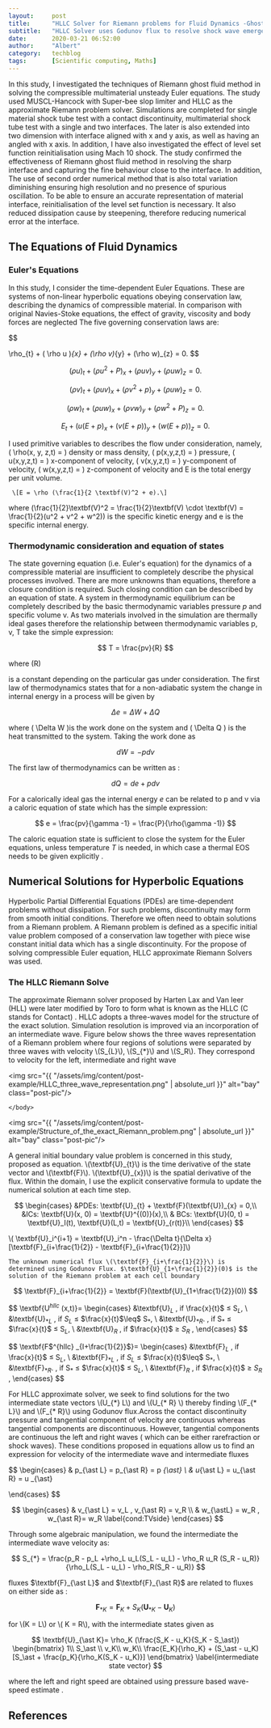 ```yaml
---
layout:     post
title:      "HLLC Solver for Riemann problems for Fluid Dynamics -Ghost Fluid Method Serie 1"
subtitle:   "HLLC Solver uses Godunov flux to resolve shock wave emerged from hyperbolic PDEs. This finiste volume method ensure the conservative nature. "
date:       2020-03-21 06:52:00
author:     "Albert"
category:   techblog
tags:       [Scientific computing, Maths]
---
```


<html>
<head>
  <meta charset="utf-8">
  <meta name="viewport" content="width=device-width">
  <title>MathJax example</title>
  <script src="https://polyfill.io/v3/polyfill.min.js?features=es6"></script>
  <script id="MathJax-script" async
          src="https://cdn.jsdelivr.net/npm/mathjax@3/es5/tex-mml-chtml.js">
  </script>
</head>
<body>
  
</body>
</html>


In this study, I investigated the techniques of Riemann ghost fluid method in solving the compressible multimaterial unsteady Euler equations. The study used MUSCL-Hancock with Super-bee slop limiter and HLLC as the approximate Riemann problem solver. Simulations are completed for single material shock tube test with a contact discontinuity, multimaterial shock tube test with a single and two interfaces. The later is also extended into two dimension with interface aligned with x and y axis, as well as having an angled with x axis. In addition, I have also investigated the effect of level set function reinitialisation using Mach 10 shock. The study confirmed the effectiveness of Riemann ghost fluid method in resolving the sharp interface and capturing the fine behaviour close to the interface. In addition, The use of second order numerical method that is also total variation diminishing ensuring high resolution and no presence of spurious oscillation. To be able to ensure an accurate representation of material interface, reinitialisation of the level set function is necessary. It also reduced dissipation cause by steepening, therefore reducing numerical error at the interface. 

<h2 class="section-heading">The Equations of Fluid Dynamics </h2>
<h3 class="section-heading">Euler's Equations </h3>

In this study, I consider the time-dependent Euler Equations. These are systems of non-linear hyperbolic equations obeying conservation law, describing the dynamics of compressible material. In comparison with original Navies-Stoke equations, the effect of gravity, viscosity and body forces are neglected 
The five governing conservation laws are: 


$$

  \rho_{t} + ( \rho u )_{x} + (\rho v)_{y} + (\rho w)_{z} = 0.
$$

$$
  (\rho u)_{t} + ( \rho u^2 + P )_{x} + (\rho u v)_{y} + (\rho u w)_{z} = 0.
$$

$$
  (\rho v)_{t} + ( \rho u v )_{x} + (\rho v^2 + p)_{y} + (\rho u w)_{z} = 0.
$$

$$
  (\rho w)_{t} + ( \rho u w )_{x} + (\rho v w)_{y} + (\rho w^2 + P)_{z} = 0.
$$

$$
  E_{t} + (u(E+p)_{x} + (v(E+p))_{y} + (w(E + p))_{z} = 0.
$$

<html>
<head>
  <meta charset="utf-8">
  <meta name="viewport" content="width=device-width">
  <title>MathJax example</title>
  <script src="https://polyfill.io/v3/polyfill.min.js?features=es6"></script>
  <script id="MathJax-script" async
          src="https://cdn.jsdelivr.net/npm/mathjax@3/es5/tex-mml-chtml.js">
  </script>
</head>
<body>
<p>
  
   I used primitive variables to describes the flow under consideration, namely, \( \rho(x, y, z,t) = \) density or mass density, \( p(x,y,z,t) = \) pressure, \( u(x,y,z,t) = \) x-component of velocity, \( v(x,y,z,t) = \) y-component of velocity, \( w(x,y,z,t) = \) z-component of velocity and E is the total energy per unit volume.
   
     \[E = \rho (\frac{1}{2 \textbf(V)^2 + e).\]
     
   where \(\frac{1}{2}\textbf(V)^2 = \frac{1}{2}\textbf(V) \cdot \textbf(V) = \frac{1}{2}(u^2 + v^2 + w^2)\) is the specific kinetic energy and e is the specific internal energy. 
</p>
</body>
</html>
<h3 class="section-heading">Thermodynamic consideration and equation of states </h3>



The state governing equation (i.e. Euler's equation) for the dynamics of a compressible material are insufficient to completely describe the physical processes involved. There are more unknowns than equations, therefore a closure condition is required. Such closing condition can be described by an equation of state.
A system in thermodynamic equilibrium can be completely described by the basic thermodynamic variables pressure $p$ and specific volume v. As two materials involved in the simulation are thermally ideal gases therefore the relationship between thermodynamic variables  p, v, T take the simple expression:

$$
    T = \frac{pv}{R}
$$

where \(R\)

is a constant depending on the particular gas under consideration. The first law of thermodynamics states that for a non-adiabatic system the change in internal energy in a process will be given by 

$$
    \Delta e  = \Delta W + \Delta Q
$$
<html>
<head>
  <meta charset="utf-8">
  <meta name="viewport" content="width=device-width">
  <title>MathJax example</title>
  <script src="https://polyfill.io/v3/polyfill.min.js?features=es6"></script>
  <script id="MathJax-script" async
          src="https://cdn.jsdelivr.net/npm/mathjax@3/es5/tex-mml-chtml.js">
  </script>
</head>
<body>
  
  where \( \Delta W \)is the work done on the system and  \( \Delta Q \) is the heat transmitted to the system. Taking the work done as 

  
</body>
</html>

$$
    dW = -pdv
$$

The first law of thermodynamics can be written as :

$$
    dQ = de + pdv
$$

For a calorically ideal gas the internal energy $e$ can be related to p and v via a caloric equation of state which has the simple expression:

$$
    e = \frac{pv}{\gamma -1} = \frac{P}{\rho(\gamma -1)}
$$

The caloric equation state is sufficient to close the system for the Euler equations, unless temperature 
$T$
is needed, in which case a thermal EOS needs to be given explicitly . 

<h2 class="section-heading">Numerical Solutions for Hyperbolic Equations</h2>

Hyperbolic Partial Differential Equations (PDEs) are time-dependent problems without dissipation. For such problems, discontinuity may form from smooth initial conditions. Therefore we often need to obtain solutions from a Riemann problem. A Riemann problem is defined as a specific initial value problem composed of a conservation law together with piece wise constant initial data which has a single discontinuity. For the propose of solving compressible Euler equation, HLLC approximate Riemann Solvers was used.

<h3 class="section-heading">The HLLC Riemann Solve</h3>
<html>
  <body>
    The approximate Riemann solver proposed by Harten Lax and Van leer (HLL) were later modified by Toro to form what is known as the HLLC (C stands for Contact) . HLLC adopts a three-waves model for the structure of the exact solution. Simulation resolution is improved via an incorporation of an intermediate wave. Figure below shows the three waves representation of a Riemann problem where four regions of solutions were separated by three waves with velocity \(S_{L}\), \(S_{*}\) and \(S_R\). They correspond to velocity for the left, intermediate and right wave

<img src="{{ "/assets/img/content/post-example/HLLC_three_wave_representation.png" | absolute_url }}" alt="bay" class="post-pic"/>

    </body>
</html>

<img src="{{ "/assets/img/content/post-example/Structure_of_the_exact_Riemann_problem.png" | absolute_url }}" alt="bay" class="post-pic"/>
<html>
  <body>
A general initial boundary value problem is concerned in this study, proposed as equation. \(\textbf{U}_{t}\) is the time derivative of the state vector and \(\textbf{F}\). \(\textbf{U}_{x})\) is the spatial derivative of the flux. Within the domain, I use the explicit conservative formula to update the numerical solution at each time step. 
   </body>
</html>

$$
\begin{cases}
   &PDEs:  \textbf{U}_{t} + \textbf{F}(\textbf{U})_{x} = 0,\\
   &ICs:  \textbf{U}(x, 0) = \textbf{U}^{(0)}(x),\\
   & BCs:  \textbf{U}(0, t) = \textbf{U}_I(t),   \textbf{U}(L,t) = \textbf{U}_{r(t)}\\
\end{cases}
$$

<html>
  <body>
    \( \textbf{U}_i^{i+1} = \textbf{U}_i^n - \frac{\Delta t}{\Delta x}[\textbf{F}_{i+\frac{1}{2}} - \textbf{F}_{i+\frac{1}{2}}]\)
    
    The unknown numerical flux \(\textbf{F}_{i+\frac{1}{2}}\) is determined using Godunov Flux. $\textbf{U}_{1+\frac{1}{2}}(0)$ is the solution of the Riemann problem at each cell boundary 
   </body>
</html>    

$$
   \textbf{F}_{i+\frac{1}{2}} = \textbf{F}(\textbf{U}_{1+\frac{1}{2}}(0))
$$

$$
\textbf{U$^{hllc}$ (x,t)}=
\begin{cases}
    &\textbf{U}$_L$  , if \frac{x}{t}$ $\leq$ S$_L$, \\
    &\textbf{U}$_{\ast L}$  , if $S_L$ $\leq$ $\frac{x}{t}$\leq$ S$_\ast$, \\
    &\textbf{U}$_{\ast R}$.  , if S$_\ast$  $\leq$ $\frac{x}{t}$ $\leq$ S$_L$, \\
    &\textbf{U}$_R$  , if $\frac{x}{t}$ $\geq$ $S_R$ , 
\end{cases}
$$

$$
\textbf{F$^{hllc} _{I+\frac{1}{2}}$}=
\begin{cases}
    &\textbf{F}$_L$  , if \frac{x}{t}$ $\leq$ S$_L$, \\
    &\textbf{F}$_{\ast L}$  , if $S_L$ $\leq$ $\frac{x}{t}$\leq$ S$_\ast$, \\
    &\textbf{F}$_{\ast R}$.  , if S$_\ast$  $\leq$ $\frac{x}{t}$ $\leq$ S$_L$, \\
    &\textbf{F}$_R$  , if $\frac{x}{t}$ $\geq$ $S_R$ , 
\end{cases}
$$

<html>
  <body>
    For HLLC approximate solver, we seek to find solutions for the two intermediate state vectors \(U_{*} L\) and \(U_{* R} \) thereby finding \(F_{* L}\) and \(F_{* R}\) using Godunov flux.Across the contact discontinuity pressure and tangential component of velocity are continuous whereas tangential components are discontinuous. However, tangential components are continuous the left and right waves ( which can be either rarefraction or shock waves). These conditions proposed in equations allow us to find an expression for velocity of the intermediate wave and intermediate fluxes 

   </body>
</html>

$$
\begin{cases}
   & p_{\ast L} =  p_{\ast R} = p _{\ast} \\
   & u_{\ast L} =  u_{\ast R} = u _{\ast} 
   
\end{cases}
$$

$$
\begin{cases}
   & v_{\ast L}  =  v_L  , v_{\ast R} = v_R \\
   & w_{\astL} =  w_R  ,  w_{\ast R}= w_R 
   \label{cond:TVside}
\end{cases}
$$

Through some algebraic manipulation, we found the intermediate the intermediate wave velocity as:

$$
    S_{*} = \frac{p_R - p_L +\rho_L u_L(S_L - u_L) - \rho_R u_R (S_R - u_R)}{\rho_L(S_L - u_L) - \rho_R(S_R - u_R)}
$$

<html>
  <body>
fluxes $\textbf{F}_{\ast L}$ and $\textbf{F}_{\ast R}$ are related to fluxes on either side as :
   </body>
</html>

$$
    \textbf{F}_ {\ast K} = \textbf{F}_{K} + S_K(\textbf{U}_{\ast K} - \textbf{U}_K)
$$

<html>
  <body>
for \(K = L\) or \( K = R\), with the intermediate states given as 
   </body>
</html>

$$
\textbf{U}_{\ast K}= \rho_K (\frac{S_K - u_K}{S_K - S_\ast})
    \begin{bmatrix}
    1\\
    S_\ast \\
    v_K\\
    w_K\\
    \frac{E_K}{\rho_K} + (S_\ast - u_K)[S_\ast + \frac{p_K}{\rho_K(S_K - u_K)}]
    \end{bmatrix}
    \label{intermediate state vector}
$$

where the left and right speed are obtained using pressure based wave-speed estimate .


<h2 class="section-heading">References</h2>
